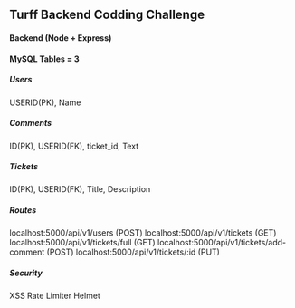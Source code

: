 ## Turff Backend Codding Challenge

#### Backend (Node + Express)

#### MySQL Tables = 3
##### Users
USERID(PK), Name

##### Comments 
ID(PK), USERID(FK), ticket_id, Text

##### Tickets
ID(PK), USERID(FK), Title, Description

#####  Routes
localhost:5000/api/v1/users (POST)
localhost:5000/api/v1/tickets (GET)
localhost:5000/api/v1/tickets/full (GET)
localhost:5000/api/v1/tickets/add-comment (POST)
localhost:5000/api/v1/tickets/:id (PUT)


#####  Security

XSS
Rate Limiter
Helmet


